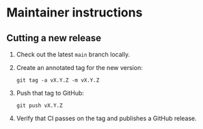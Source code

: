 # Maintainer instructions

## Cutting a new release

1. Check out the latest `main` branch locally.

2. Create an annotated tag for the new version:

   ```
   git tag -a vX.Y.Z -m vX.Y.Z
   ```

3. Push that tag to GitHub:

   ```
   git push vX.Y.Z
   ```

4. Verify that CI passes on the tag and publishes a GitHub release.

